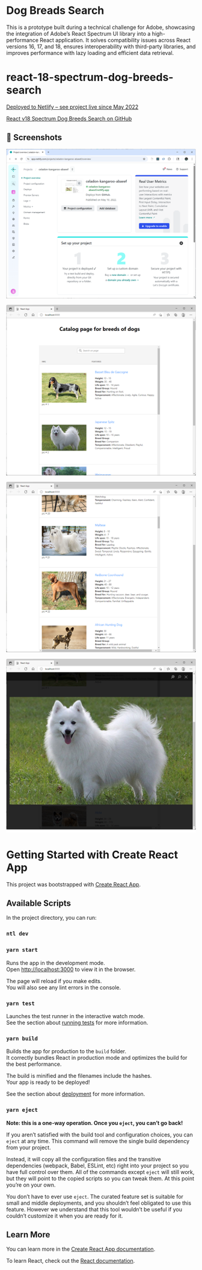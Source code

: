 # Dog Breads Search

This is a prototype built during a technical challenge for Adobe, showcasing the integration of Adobe’s React Spectrum UI library into a high-performance React application. It solves compatibility issues across React versions 16, 17, and 18, ensures interoperability with third-party libraries, and improves performance with lazy loading and efficient data retrieval.


# react-18-spectrum-dog-breeds-search

[Deployed to Netlify – see project live since May 2022](https://celadon-kangaroo-abaeef.netlify.app/)

[React v18 Spectrum Dog Breeds Search on GitHub](https://github.com/luoqiuyun/react-18-spectrum-dog-breeds-search)


## 🔗 Screenshots

![Catalog Deployed on Netlify Successfully](./screenshot1.png)

![Catalog Landing Page with Search Box](./screenshot2.png)

![Catalog Scroll Down Continue Loading](./screenshot3.png)

![Catalog Photo Modal](./screenshot4.png)


# Getting Started with Create React App

This project was bootstrapped with [Create React App](https://github.com/facebook/create-react-app).

## Available Scripts

In the project directory, you can run:

### `ntl dev`
### `yarn start`

Runs the app in the development mode.\
Open [http://localhost:3000](http://localhost:3000) to view it in the browser.

The page will reload if you make edits.\
You will also see any lint errors in the console.

### `yarn test`

Launches the test runner in the interactive watch mode.\
See the section about [running tests](https://facebook.github.io/create-react-app/docs/running-tests) for more information.

### `yarn build`

Builds the app for production to the `build` folder.\
It correctly bundles React in production mode and optimizes the build for the best performance.

The build is minified and the filenames include the hashes.\
Your app is ready to be deployed!

See the section about [deployment](https://facebook.github.io/create-react-app/docs/deployment) for more information.

### `yarn eject`

**Note: this is a one-way operation. Once you `eject`, you can’t go back!**

If you aren’t satisfied with the build tool and configuration choices, you can `eject` at any time. This command will remove the single build dependency from your project.

Instead, it will copy all the configuration files and the transitive dependencies (webpack, Babel, ESLint, etc) right into your project so you have full control over them. All of the commands except `eject` will still work, but they will point to the copied scripts so you can tweak them. At this point you’re on your own.

You don’t have to ever use `eject`. The curated feature set is suitable for small and middle deployments, and you shouldn’t feel obligated to use this feature. However we understand that this tool wouldn’t be useful if you couldn’t customize it when you are ready for it.

## Learn More

You can learn more in the [Create React App documentation](https://facebook.github.io/create-react-app/docs/getting-started).

To learn React, check out the [React documentation](https://reactjs.org/).
